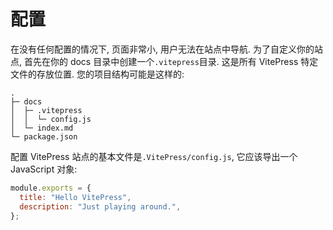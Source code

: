 # 配置

在没有任何配置的情况下, 页面非常小, 用户无法在站点中导航. 为了自定义你的站点, 首先在你的 docs 目录中创建一个`.vitepress`目录. 这是所有 VitePress 特定文件的存放位置. 您的项目结构可能是这样的:

```shell
.
├─ docs
│  ├─ .vitepress
│  │  └─ config.js
│  └─ index.md
└─ package.json
```

配置 VitePress 站点的基本文件是`.VitePress/config.js`, 它应该导出一个 JavaScript 对象:

```js
module.exports = {
  title: "Hello VitePress",
  description: "Just playing around.",
};
```
